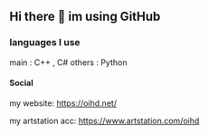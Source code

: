 ## Hi there 👋 im using GitHub
### languages I use
main : C++ , C#
others : Python

#### Social
my website:
https://oihd.net/

my artstation acc:
https://www.artstation.com/oihd
